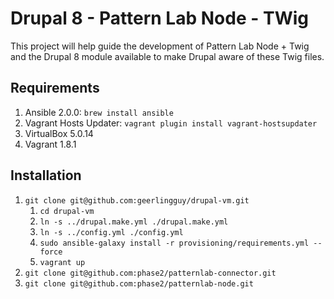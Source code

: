# Drupal 8 - Pattern Lab Node - TWig

This project will help guide the development of Pattern Lab Node + Twig and the Drupal 8 module available to make Drupal aware of these Twig files.
 
 ## Requirements
 
 1. Ansible 2.0.0: `brew install ansible`
 1. Vagrant Hosts Updater: `vagrant plugin install vagrant-hostsupdater`
 1. VirtualBox 5.0.14
 1. Vagrant 1.8.1
 
 ## Installation
 
 1. `git clone git@github.com:geerlingguy/drupal-vm.git`
     1. `cd drupal-vm`
     1. `ln -s ../drupal.make.yml ./drupal.make.yml`
     1. `ln -s ../config.yml ./config.yml`
     1. `sudo ansible-galaxy install -r provisioning/requirements.yml --force`
     1. `vagrant up`
 1. `git clone git@github.com:phase2/patternlab-connector.git`
 1. `git clone git@github.com:phase2/patternlab-node.git`
